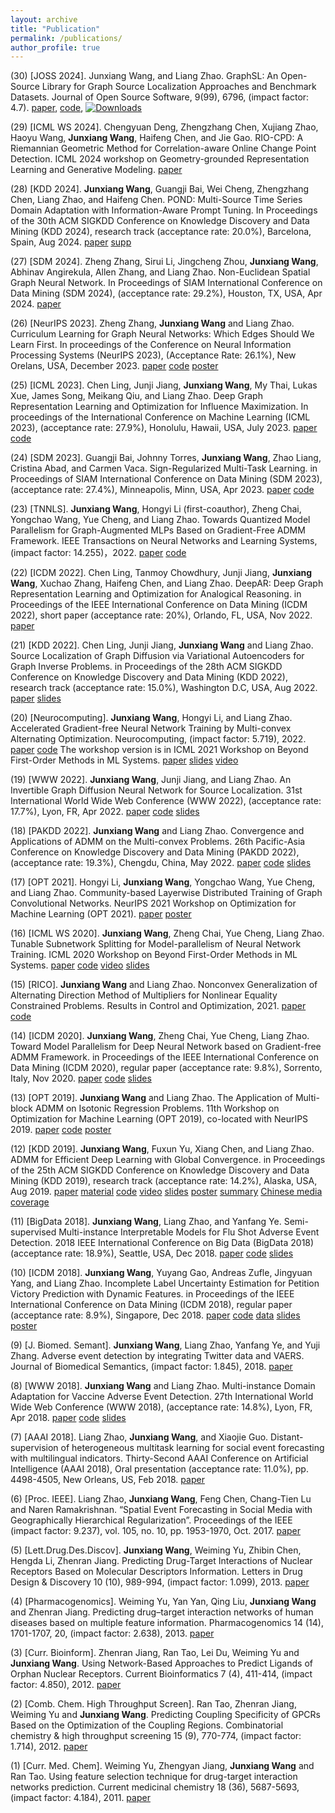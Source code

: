 ```yaml
---
layout: archive
title: "Publication"
permalink: /publications/
author_profile: true
---
```

(30) [JOSS 2024]. Junxiang Wang, and Liang Zhao. GraphSL: An Open-Source Library for Graph Source Localization Approaches and Benchmark Datasets. Journal of Open Source Software, 9(99), 6796, (impact factor: 4.7). [paper](), [code](https://github.com/xianggebenben/GraphSL), [![Downloads](https://pepy.tech/badge/graphsl)](https://pepy.tech/project/graphsl)

(29) [ICML WS 2024]. Chengyuan Deng, Zhengzhang Chen, Xujiang Zhao, Haoyu Wang, **Junxiang Wang**, Haifeng Chen, and Jie Gao. RIO-CPD: A Riemannian Geometric Method for Correlation-aware Online Change Point Detection. ICML 2024 workshop on Geometry-grounded Representation Learning and Generative Modeling. [paper](https://github.com/xianggebenben/Junxiang_Wang.github.io/blob/master/supplementary_material/ICMLGRAM2024/paper.pdf)

(28) [KDD 2024]. **Junxiang Wang**, Guangji Bai, Wei Cheng, Zhengzhang Chen, Liang Zhao, and Haifeng Chen. POND: Multi-Source Time Series Domain Adaptation with Information-Aware Prompt Tuning. In Proceedings of the 30th ACM SIGKDD Conference on Knowledge Discovery and Data Mining (KDD 2024), research track (acceptance rate: 20.0%), Barcelona, Spain, Aug 2024. [paper](https://github.com/xianggebenben/Junxiang_Wang.github.io/blob/master/supplementary_material/KDD2024/Mulit_source_prompt_for_domain_adapatation_KDD_2024.pdf) [supp](https://github.com/xianggebenben/Junxiang_Wang.github.io/blob/master/supplementary_material/KDD2024/supp.pdf)

(27) [SDM 2024]. Zheng Zhang, Sirui Li, Jingcheng Zhou, **Junxiang Wang**, Abhinav Angirekula, Allen Zhang, and Liang Zhao. Non-Euclidean Spatial Graph Neural Network. In Proceedings of SIAM International Conference on Data Mining (SDM 2024), (acceptance rate: 29.2%), Houston, TX, USA, Apr 2024. [paper](https://github.com/xianggebenben/Junxiang_Wang.github.io/blob/master/supplementary_material/SDM2024/paper.pdf)

(26) [NeurIPS 2023]. Zheng Zhang, **Junxiang Wang** and Liang Zhao. Curriculum Learning for Graph Neural Networks: Which Edges Should We Learn First. In proceedings of the Conference on Neural Information Processing Systems (NeurIPS 2023), (Acceptance Rate: 26.1%), New Orelans, USA, December 2023. [paper](https://github.com/xianggebenben/Junxiang_Wang.github.io/blob/master/supplementary_material/NeurIPS2023/paper.pdf) [code](https://github.com/rollingstonezz/Curriculum_learning_for_GNNs) [poster](https://github.com/xianggebenben/Junxiang_Wang.github.io/blob/master/supplementary_material/NeurIPS2023/NIPS2023_poster.jfif)

(25) [ICML 2023]. Chen Ling, Junji Jiang, **Junxiang Wang**, My Thai, Lukas Xue, James Song, Meikang Qiu, and Liang Zhao.  Deep Graph Representation Learning and Optimization for Influence Maximization. In proceedings of the International Conference on Machine Learning (ICML 2023), (acceptance rate: 27.9%), Honolulu, Hawaii, USA, July 2023. [paper](https://github.com/xianggebenben/Junxiang_Wang.github.io/blob/master/supplementary_material/ICML2023/paper.pdf) [code](https://github.com/triplej0079/DeepIM)

(24) [SDM 2023]. Guangji Bai, Johnny Torres, **Junxiang Wang**, Zhao Liang, Cristina Abad, and Carmen Vaca. Sign-Regularized Multi-Task Learning. in Proceedings of SIAM International Conference on Data Mining (SDM 2023), (acceptance rate: 27.4%), Minneapolis, Minn, USA, Apr 2023. [paper](https://github.com/xianggebenben/Junxiang_Wang.github.io/blob/master/supplementary_material/SDM2023/paper.pdf) [code](https://github.com/BaiTheBest/SRML)


(23) [TNNLS]. **Junxiang Wang**, Hongyi Li (first-coauthor), Zheng Chai, Yongchao Wang, Yue Cheng, and Liang Zhao. Towards Quantized Model Parallelism for Graph-Augmented MLPs Based on Gradient-Free ADMM Framework. IEEE Transactions on Neural Networks and Learning Systems, (impact factor: 14.255)，2022. [paper](https://github.com/xianggebenben/Junxiang_Wang.github.io/blob/master/supplementary_material/TNNLS2022/GA_MLP.pdf) [code](https://github.com/xianggebenben/pdADMM-G)

(22) [ICDM 2022]. Chen Ling, Tanmoy Chowdhury, Junji Jiang, **Junxiang Wang**, Xuchao Zhang, Haifeng Chen, and Liang Zhao. DeepAR: Deep Graph Representation Learning and Optimization for Analogical Reasoning. in Proceedings of the IEEE International Conference on Data Mining (ICDM 2022), short paper (acceptance rate: 20%), Orlando, FL, USA, Nov 2022. [paper](https://github.com/xianggebenben/Junxiang_Wang.github.io/blob/master/supplementary_material/ICDM2022/paper.pdf)

(21) [KDD 2022]. Chen Ling, Junji Jiang, **Junxiang Wang** and Liang Zhao. Source Localization of Graph Diffusion via Variational Autoencoders for Graph Inverse Problems.  in Proceedings of the 28th ACM SIGKDD Conference on Knowledge Discovery and Data Mining (KDD 2022), research track (acceptance rate: 15.0%), Washington D.C, USA, Aug 2022. [paper](https://github.com/xianggebenben/Junxiang_Wang.github.io/blob/master/supplementary_material/KDD2022/paper.pdf) [slides](https://github.com/xianggebenben/Junxiang_Wang.github.io/blob/master/supplementary_material/KDD2022/slides.pdf)

(20) [Neurocomputing]. **Junxiang Wang**, Hongyi Li, and Liang Zhao. Accelerated Gradient-free Neural Network Training by Multi-convex Alternating Optimization. Neurocomputing, (impact factor: 5.719), 2022. [paper](https://arxiv.org/pdf/1811.04187.pdf) [code](https://github.com/xianggebenben/mDLAM)
The workshop version is in ICML 2021 Workshop on Beyond First-Order Methods in ML Systems. [paper](https://github.com/xianggebenben/Junxiang_Wang.github.io/blob/master/supplementary_material/ICMLOPT2021/paper.pdf) [slides](https://github.com/xianggebenben/Junxiang_Wang.github.io/blob/master/supplementary_material/ICMLOPT2021/DLAM-slides.pptx) [video](https://github.com/xianggebenben/Junxiang_Wang.github.io/blob/master/supplementary_material/ICMLOPT2021/video.mp4)

(19) [WWW 2022]. **Junxiang Wang**, Junji Jiang, and Liang Zhao. An Invertible Graph Diffusion Neural Network for Source Localization.  31st International World Wide Web Conference (WWW 2022), (acceptance rate: 17.7%), Lyon, FR, Apr 2022. [paper](https://github.com/xianggebenben/Junxiang_Wang.github.io/blob/master/supplementary_material/WWW2022/IVGD.pdf) [code](https://github.com/xianggebenben/IVGD) [slides](https://github.com/xianggebenben/Junxiang_Wang.github.io/blob/master/supplementary_material/WWW2022/IVGD_slides.pdf)

(18) [PAKDD 2022]. **Junxiang Wang** and Liang Zhao. Convergence and Applications of ADMM on the Multi-convex Problems. 26th Pacific-Asia Conference on Knowledge Discovery and Data Mining (PAKDD 2022), (acceptance rate: 19.3%), Chengdu, China, May 2022. [paper](https://github.com/xianggebenben/Junxiang_Wang.github.io/blob/master/supplementary_material/PAKDD2022/multi_convex_ADMM.pdf) [code](https://github.com/xianggebenben/miADMM)
[slides](https://github.com/xianggebenben/Junxiang_Wang.github.io/blob/master/supplementary_material/PAKDD2022/PAKDD_2022.pdf)

(17) [OPT 2021]. Hongyi Li, **Junxiang Wang**, Yongchao Wang, Yue Cheng, and Liang Zhao. Community-based Layerwise Distributed Training of Graph Convolutional Networks. NeurIPS 2021 Workshop on Optimization for Machine Learning (OPT 2021). [paper](https://github.com/xianggebenben/Junxiang_Wang.github.io/blob/master/supplementary_material/OPT2021/ADMM_GNN_training.pdf) [poster](https://github.com/xianggebenben/Junxiang_Wang.github.io/blob/master/supplementary_material/OPT2021/poster_opt21.pdf)

(16) [ICML WS 2020]. **Junxiang Wang**, Zheng Chai, Yue Cheng, Liang Zhao. Tunable Subnetwork Splitting for Model-parallelism of Neural Network Training. ICML 2020 Workshop on Beyond First-Order Methods in ML Systems. [paper](https://github.com/xianggebenben/Junxiang_Wang.github.io/blob/master/supplementary_material/ICMLOPT2020/TSSM.pdf) [code](https://github.com/xianggebenben/TSSM) [video](https://github.com/xianggebenben/Junxiang_Wang.github.io/blob/master/supplementary_material/ICMLOPT2020/TSSM.mp4) [slides](https://github.com/xianggebenben/Junxiang_Wang.github.io/blob/master/supplementary_material/ICMLOPT2020/TSSM.pptx)

(15) [RICO]. **Junxiang Wang** and Liang Zhao. Nonconvex Generalization of Alternating Direction Method of Multipliers for Nonlinear Equality Constrained Problems.  Results in Control and Optimization, 2021. [paper](https://www.sciencedirect.com/science/article/pii/S2666720721000035?via%3Dihub) [code](https://github.com/xianggebenben/neADMM)

(14) [ICDM 2020]. **Junxiang Wang**, Zheng Chai, Yue Cheng, Liang Zhao. Toward Model Parallelism for Deep Neural Network based on Gradient-free ADMM Framework. in Proceedings of the IEEE International Conference on Data Mining (ICDM 2020), regular paper (acceptance rate: 9.8%), Sorrento, Italy, Nov 2020. [paper](https://github.com/xianggebenben/Junxiang_Wang.github.io/blob/master/supplementary_material/ICDM2020/pdADMM.pdf) [code](https://github.com/xianggebenben/pdADMM) [slides](https://github.com/xianggebenben/Junxiang_Wang.github.io/blob/master/supplementary_material/ICDM2020/pdADMM%20presentation.pdf)

(13) [OPT 2019]. **Junxiang Wang** and Liang Zhao. The Application of Multi-block ADMM on Isotonic Regression Problems.  11th Workshop on Optimization for Machine Learning (OPT 2019), co-located with NeurIPS 2019. [paper](https://github.com/xianggebenben/Junxiang_Wang.github.io/blob/master/supplementary_material/OPT2019/multi_block_ADMM_on_isotonic_regression.pdf)   [code](https://github.com/xianggebenben/Junxiang_Wang.github.io/blob/master/supplementary_material/OPT2019/code.rar)  [poster](https://github.com/xianggebenben/Junxiang_Wang.github.io/blob/master/supplementary_material/OPT2019/poster.pptx)

(12) [KDD 2019]. **Junxiang Wang**, Fuxun Yu, Xiang Chen, and Liang Zhao. ADMM for Efficient Deep Learning with Global Convergence. in Proceedings of the 25th ACM SIGKDD Conference on Knowledge Discovery and Data Mining (KDD 2019), research track (acceptance rate: 14.2%), Alaska, USA, Aug 2019.  [paper](https://github.com/xianggebenben/Junxiang_Wang.github.io/blob/master/supplementary_material/KDD2019/dlADMM_main.pdf)    [material](https://github.com/xianggebenben/Junxiang_Wang.github.io/blob/master/supplementary_material/KDD2019/dlADMM_supplementary.pdf)    [code](https://github.com/xianggebenben/dlADMM)    [video](https://www.youtube.com/watch?v=J3pCqVhud_M) [slides](https://github.com/xianggebenben/Junxiang_Wang.github.io/blob/master/supplementary_material/KDD2019/ADMM%20for%20Efficient%20Deep%20Learning%20with%20Global%20Convergence.pdf) [poster](https://github.com/xianggebenben/Junxiang_Wang.github.io/blob/master/supplementary_material/KDD2019/poster.pdf) [summary](https://github.com/xianggebenben/Junxiang_Wang.github.io/blob/master/supplementary_material/KDD2019/Wang_poster%23104_group%236_kdd19blitz.pdf)
[Chinese media coverage](https://www.jiqizhixin.com/articles/2019-08-29-9)

(11) [BigData 2018]. **Junxiang Wang**, Liang Zhao, and Yanfang Ye. Semi-supervised Multi-instance Interpretable Models for Flu Shot Adverse Event Detection. 2018 IEEE International Conference on Big Data (BigData 2018) (acceptance rate: 18.9%), Seattle, USA, Dec 2018.  [paper](https://github.com/xianggebenben/Junxiang_Wang.github.io/blob/master/supplementary_material/BigData2018/nSSM.pdf) [code](https://github.com/xianggebenben/Junxiang_Wang.github.io/blob/master/supplementary_material/BigData2018/BigData2018.zip) [slides](https://github.com/xianggebenben/Junxiang_Wang.github.io/blob/master/supplementary_material/BigData2018/Semi-supervised%20Multi-instance%20Interpretable%20Models%20for%20Flu%20Shot%20Adverse%20Event%20Detection.pdf)

(10) [ICDM 2018]. **Junxiang Wang**, Yuyang Gao, Andreas Zufle, Jingyuan Yang, and Liang Zhao. Incomplete Label Uncertainty Estimation for Petition Victory Prediction with Dynamic Features. in Proceedings of the IEEE International Conference on Data Mining (ICDM 2018), regular paper (acceptance rate: 8.9%), Singapore, Dec 2018.  [paper](https://github.com/xianggebenben/Junxiang_Wang.github.io/blob/master/supplementary_material/ICDM2018/MLUE.pdf) [code](https://github.com/xianggebenben/Junxiang_Wang.github.io/tree/master/supplementary_material/ICDM2018/MLUE.zip) [data](http://mason.gmu.edu/~lzhao9/materials/data/petition/index.html)  [slides](https://github.com/xianggebenben/Junxiang_Wang.github.io/blob/master/supplementary_material/ICDM2018/Incomplete%20Label%20Uncertainty%20Estimation%20for%20Petition%20Victory%20Prediction%20with%20Dynamic%20Features.pdf) [poster](https://github.com/xianggebenben/Junxiang_Wang.github.io/blob/master/supplementary_material/ICDM2018/poster.pdf)

(9) [J. Biomed. Semant]. **Junxiang Wang**, Liang Zhao, Yanfang Ye, and Yuji Zhang. Adverse event detection by integrating Twitter data and VAERS. Journal of Biomedical Semantics, (impact factor: 1.845), 2018.  [paper](https://jbiomedsem.biomedcentral.com/articles/10.1186/s13326-018-0184-y)

(8) [WWW 2018]. **Junxiang Wang** and Liang Zhao. Multi-instance Domain Adaptation for Vaccine Adverse Event Detection. 27th International World Wide Web Conference (WWW 2018), (acceptance rate: 14.8%), Lyon, FR, Apr 2018.  [paper](https://github.com/xianggebenben/Junxiang_Wang.github.io/blob/master/supplementary_material/WWW2018/MIDA.pdf) [code](https://github.com/xianggebenben/Junxiang_Wang.github.io/tree/master/supplementary_material/WWW2018) [slides](https://github.com/xianggebenben/Junxiang_Wang.github.io/blob/master/supplementary_material/WWW2018/Multi-instance%20Domain%20Adaptation%20for%20Vaccine%20Adverse%20Event%20Detection_modified.pdf)

(7) [AAAI 2018]. Liang Zhao, **Junxiang Wang**, and Xiaojie Guo. Distant-supervision of heterogeneous multitask learning for social event forecasting with multilingual indicators. Thirty-Second AAAI Conference on Artificial Intelligence (AAAI 2018), Oral presentation (acceptance rate: 11.0%), pp. 4498-4505, New Orleans, US, Feb 2018.  [paper](https://github.com/xianggebenben/Junxiang_Wang.github.io/blob/master/supplementary_material/AAAI2018/aaai_main.pdf)

(6) [Proc. IEEE]. Liang Zhao, **Junxiang Wang**, Feng Chen, Chang-Tien Lu and Naren Ramakrishnan. “Spatial Event Forecasting in Social Media with Geographically Hierarchical Regularization”. Proceedings of the IEEE (impact factor: 9.237), vol. 105, no. 10, pp. 1953-1970, Oct. 2017.  [paper](https://ieeexplore.ieee.org/document/8011465)

(5) [Lett.Drug.Des.Discov]. **Junxiang Wang**, Weiming Yu, Zhibin Chen, Hengda Li, Zhenran Jiang. Predicting Drug-Target Interactions of Nuclear Receptors Based on Molecular Descriptors Information. Letters in Drug Design & Discovery 10 (10), 989-994, (impact factor: 1.099), 2013.  [paper](https://www.ingentaconnect.com/content/ben/lddd/2013/00000010/00000010/art00012)

(4) [Pharmacogenomics]. Weiming Yu, Yan Yan, Qing Liu, **Junxiang Wang** and Zhenran Jiang. Predicting drug–target interaction networks of human diseases based on multiple feature information. Pharmacogenomics 14 (14), 1701-1707, 20, (impact factor: 2.638), 2013.  [paper](https://www.futuremedicine.com/doi/abs/10.2217/pgs.13.162)

(3) [Curr. Bioinform]. Zhenran Jiang, Ran Tao, Lei Du, Weiming Yu and **Junxiang Wang**. Using Network-Based Approaches to Predict Ligands of Orphan Nuclear Receptors. Current Bioinformatics 7 (4), 411-414, (impact factor: 4.850), 2012.  [paper](https://www.ingentaconnect.com/content/ben/cbio/2012/00000007/00000004/art00008)

(2) [Comb. Chem. High Throughput Screen]. Ran Tao, Zhenran Jiang, Weiming Yu and **Junxiang Wang**. Predicting Coupling Specificity of GPCRs Based on the Optimization of the Coupling Regions. Combinatorial chemistry & high throughput screening 15 (9), 770-774, (impact factor: 1.714), 2012.  [paper](https://www.ingentaconnect.com/content/ben/cchts/2012/00000015/00000009/art00009)

(1) [Curr. Med. Chem]. Weiming Yu, Zhengyan Jiang, **Junxiang Wang** and Ran Tao. Using feature selection technique for drug-target interaction networks prediction. Current medicinal chemistry 18 (36), 5687-5693, (impact factor: 4.184), 2011.  [paper](https://www.ingentaconnect.com/content/ben/cmc/2011/00000018/00000036/art00014)

